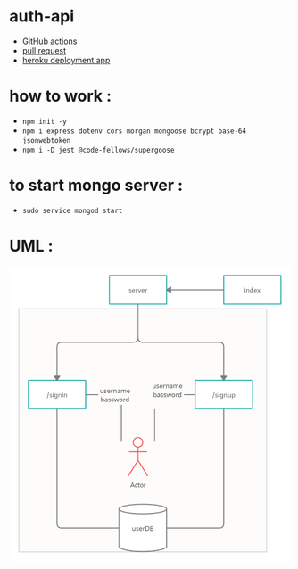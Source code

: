 # auth-api

* [GitHub actions](https://github.com/ahmadfrijat/bearer-auth/actions)
* [pull request](https://github.com/ahmadfrijat/bearer-auth/pull/1)
* [heroku deployment app](https://ahmad-bearer-auth.herokuapp.com/)  


# how to work :

* ```npm init -y ```
* ```npm i express dotenv cors morgan mongoose bcrypt base-64 jsonwebtoken ```
* ```npm i -D jest @code-fellows/supergoose ```

# to start mongo server :

* ```sudo service mongod start ```

# UML :
![url](assist/basic-auth.png)
